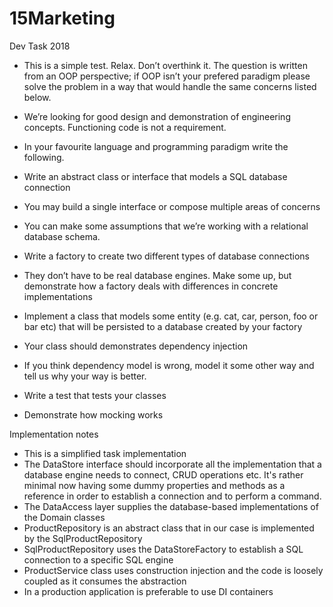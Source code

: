 # 15Marketing

Dev Task 2018

-	This is a simple test. Relax. Don’t overthink it. The question is written from an OOP perspective; if OOP isn’t your prefered paradigm please solve the problem in a way that would handle the same concerns listed below. 
-	We’re looking for good design and demonstration of engineering concepts. Functioning code is not a requirement.

-	In your favourite language and programming paradigm write the following. 
-	Write an abstract class or interface that models a SQL database connection
-	You may build a single interface or compose multiple areas of concerns
-	You can make some assumptions that we’re working with a relational database schema. 
-	Write a factory to create two different types of database connections
-	They don’t have to be real database engines. Make some up, but demonstrate how a factory deals with differences in concrete implementations
-	Implement a class that models some entity (e.g. cat, car, person, foo or bar etc) that will be persisted to a database created by your factory
-	Your class should demonstrates dependency injection
-	If you think dependency model is wrong, model it some other way and tell us why your way is better.
-	Write a test that tests your classes
-	Demonstrate how mocking works

Implementation notes

- This is a simplified task implementation
- The DataStore interface should incorporate all the implementation that a database engine needs to connect, CRUD operations etc. It's rather minimal now having some dummy properties and methods as a reference in order to establish a connection and to perform a command.
- The DataAccess layer supplies the database-based implementations of the Domain classes
- ProductRepository is an abstract class that in our case is implemented by the SqlProductRepository
- SqlProductRepository uses the DataStoreFactory to establish a SQL connection to a specific SQL engine
- ProductService class uses construction injection and the code is loosely coupled as it consumes the abstraction
- In a production application is preferable to use DI containers
